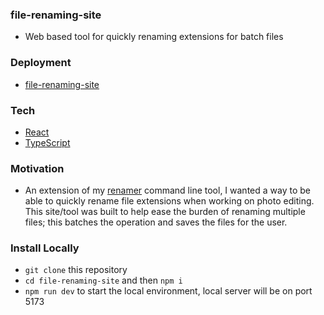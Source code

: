 ### file-renaming-site

- Web based tool for quickly renaming extensions for batch files

### Deployment

- [file-renaming-site](https://file-renaming-site.netlify.app/)

### Tech

- [React](https://react.dev/)
- [TypeScript](https://www.typescriptlang.org/)

### Motivation

- An extension of my [renamer](https://github.com/milanz14/renamer) command line tool, I wanted a way to be able to quickly rename file extensions when working on photo editing. This site/tool was built to help ease the burden of renaming multiple files; this batches the operation and saves the files for the user.

### Install Locally

- `git clone` this repository
- `cd file-renaming-site` and then `npm i`
- `npm run dev` to start the local environment, local server will be on port 5173
